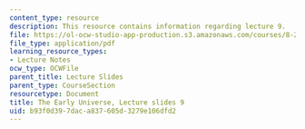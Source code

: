 ```yaml
---
content_type: resource
description: This resource contains information regarding lecture 9.
file: https://ol-ocw-studio-app-production.s3.amazonaws.com/courses/8-286-the-early-universe-fall-2013/b93f0d397daca837605d3279e106dfd2_MIT8_286F13_lec09.pdf
file_type: application/pdf
learning_resource_types:
- Lecture Notes
ocw_type: OCWFile
parent_title: Lecture Slides
parent_type: CourseSection
resourcetype: Document
title: The Early Universe, Lecture slides 9
uid: b93f0d39-7dac-a837-605d-3279e106dfd2
---
```

